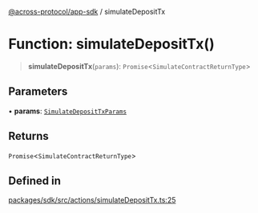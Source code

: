 [@across-protocol/app-sdk](../README.md) / simulateDepositTx

# Function: simulateDepositTx()

> **simulateDepositTx**(`params`): `Promise`\<`SimulateContractReturnType`\>

## Parameters

• **params**: [`SimulateDepositTxParams`](../type-aliases/SimulateDepositTxParams.md)

## Returns

`Promise`\<`SimulateContractReturnType`\>

## Defined in

[packages/sdk/src/actions/simulateDepositTx.ts:25](https://github.com/across-protocol/toolkit/blob/fa61c35c7597804e093096de254dbc326f096003/packages/sdk/src/actions/simulateDepositTx.ts#L25)
